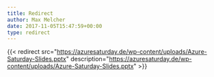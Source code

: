 ```yaml
---
title: Redirect
author: Max Melcher
date: 2017-11-05T15:47:59+00:00
type: redirect
---
```

{{< redirect src="https://azuresaturday.de/wp-content/uploads/Azure-Saturday-Slides.pptx" description="https://azuresaturday.de/wp-content/uploads/Azure-Saturday-Slides.pptx" >}}
